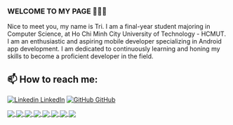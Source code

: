 ### WELCOME TO MY PAGE 👋👋👋
Nice to meet you, my name is Tri. I am a final-year student majoring in Computer Science, at Ho Chi Minh City University of Technology - HCMUT. I am an enthusiastic and aspiring mobile developer specializing in Android app development. I am dedicated to continuously learning and honing my skills to become a proficient developer in the field.<br>

## 📫 How to reach me: 

[![Linkedin](https://i.stack.imgur.com/gVE0j.png) LinkedIn](https://www.linkedin.com/in/hoductri/)      [![GitHub](https://i.stack.imgur.com/tskMh.png) GitHub](https://github.com/hoductri-hcmutk19/)


<a href="https://github.com/hoductri-hcmutk19/zvoice-recorder/">
  <!-- Change the `github-readme-stats.anuraghazra1.vercel.app` to `github-readme-stats.vercel.app`  -->
  <img align="center" src="https://github-readme-stats.anuraghazra1.vercel.app/api/pin/?username=hoductri-hcmutk19&repo=zvoice-recorder&theme=radical" />
</a>    
<a href="https://github.com/hoductri-hcmutk19/Training-app/">
  <!-- Change the `github-readme-stats.anuraghazra1.vercel.app` to `github-readme-stats.vercel.app`  -->
  <img align="center" src="https://github-readme-stats.anuraghazra1.vercel.app/api/pin/?username=hoductri-hcmutk19&repo=Training-app&theme=merko" />
</a>

<a href="https://github.com/hoductri-hcmutk19/Dictionary-app/">
  <!-- Change the `github-readme-stats.anuraghazra1.vercel.app` to `github-readme-stats.vercel.app`  -->
  <img align="center" src="https://github-readme-stats.anuraghazra1.vercel.app/api/pin/?username=hoductri-hcmutk19&repo=Dictionary-app&theme=gruvbox" />
</a>    
<a href="https://github.com/hoductri-hcmutk19/Cryptocurrency-app/">
  <!-- Change the `github-readme-stats.anuraghazra1.vercel.app` to `github-readme-stats.vercel.app`  -->
  <img align="center" src="https://github-readme-stats.anuraghazra1.vercel.app/api/pin/?username=hoductri-hcmutk19&repo=Cryptocurrency-app&theme=dark" />
</a>

<a href="https://github.com/hoductri-hcmutk19/Meditation-UI/">
  <!-- Change the `github-readme-stats.anuraghazra1.vercel.app` to `github-readme-stats.vercel.app`  -->
  <img align="center" src="https://github-readme-stats.anuraghazra1.vercel.app/api/pin/?username=hoductri-hcmutk19&repo=Meditation-UI&theme=onedark" />
</a>    
<a href="https://github.com/hoductri-hcmutk19/Calculator-app/">
  <!-- Change the `github-readme-stats.anuraghazra1.vercel.app` to `github-readme-stats.vercel.app`  -->
  <img align="center" src="https://github-readme-stats.anuraghazra1.vercel.app/api/pin/?username=hoductri-hcmutk19&repo=Calculator-app&theme=cobalt" />
</a>

<a href="https://github.com/hoductri-hcmutk19/Todo-app/">
  <!-- Change the `github-readme-stats.anuraghazra1.vercel.app` to `github-readme-stats.vercel.app`  -->
  <img align="center" src="https://github-readme-stats.anuraghazra1.vercel.app/api/pin/?username=hoductri-hcmutk19&repo=Todo-app&theme=synthwave" />
</a>    
<a href="https://github.com/hoductri-hcmutk19/Mobile_assignment_UI/">
  <!-- Change the `github-readme-stats.anuraghazra1.vercel.app` to `github-readme-stats.vercel.app`  -->
  <img align="center" src="https://github-readme-stats.anuraghazra1.vercel.app/api/pin/?username=hoductri-hcmutk19&repo=Mobile_assignment_UI&theme=highcontrast" />
</a>

